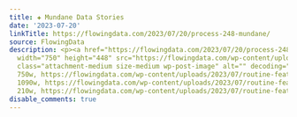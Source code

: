 ```yaml
---
title: ✚ Mundane Data Stories
date: '2023-07-20'
linkTitle: https://flowingdata.com/2023/07/20/process-248-mundane/
source: FlowingData
description: <p><a href="https://flowingdata.com/2023/07/20/process-248-mundane/"><img
  width="750" height="448" src="https://flowingdata.com/wp-content/uploads/2023/07/routine-featured-750x448.png"
  class="attachment-medium size-medium wp-post-image" alt="" decoding="async" srcset="https://flowingdata.com/wp-content/uploads/2023/07/routine-featured-750x448.png
  750w, https://flowingdata.com/wp-content/uploads/2023/07/routine-featured-1090x651.png
  1090w, https://flowingdata.com/wp-content/uploads/2023/07/routine-featured-210x125.png
  210w, https://flowingdata.com/wp-content/uploads/2023/07/routine-featured-768 ...
disable_comments: true
---
```

<p><a href="https://flowingdata.com/2023/07/20/process-248-mundane/"><img width="750" height="448" src="https://flowingdata.com/wp-content/uploads/2023/07/routine-featured-750x448.png" class="attachment-medium size-medium wp-post-image" alt="" decoding="async" srcset="https://flowingdata.com/wp-content/uploads/2023/07/routine-featured-750x448.png 750w, https://flowingdata.com/wp-content/uploads/2023/07/routine-featured-1090x651.png 1090w, https://flowingdata.com/wp-content/uploads/2023/07/routine-featured-210x125.png 210w, https://flowingdata.com/wp-content/uploads/2023/07/routine-featured-768 ...